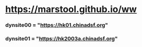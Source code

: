 # https://marstool.github.io/ww

### dynsite00 = "https://hk01.chinadsf.org"
### dynsite01 = "https://hk2003a.chinadsf.org"
